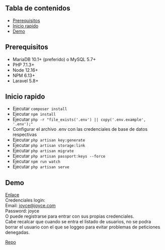 ## Tabla de contenidos

- [Prerequisitos](#prerequisitos)
- [Inicio rapido](#inicio-rapido)
- [Demo](#demo)

## Prerequisitos

- MariaDB 10.1+ (preferido) o MySQL 5.7+
- PHP 7.1.3+ 
- Node 12.16+
- NPM 6.13+
- Laravel 5.8+

## Inicio rapido
- Ejecutar `composer install`
- Ejecutar `npm install`
- Ejecutar `php -r "file_exists('.env') || copy('.env.example', '.env');"`
- Configurar el archivo .env con las credenciales de base de datos respectivas
- Ejecutar `php artisan key:generate`
- Ejecutar `php artisan storage:link`
- Ejecutar `php artisan migrate`
- Ejecutar `php artisan passport:keys --force`
- Ejecutar `npm run watch`
- Ejecutar `php artisan serve`

## Demo
 [Enlace](http://pruebatecnicaapp.herokuapp.com)<br />
 Credenciales login:<br />
    Email: joyce@joyce.com<br />
    Password: joyce<br />
O puede registrarse para entrar con sus propias credenciales.<br />
Cabe recalcar que cuando se entra el listado de usuarios, no se podra borrar el usuario con el que se loggeo para evitar problemas de peticiones denegadas.

 [Repo](https://github.com/jebenite/pruebaTecnica)
